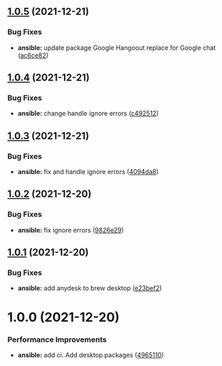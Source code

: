 ## [1.0.5](https://github.com/hackwish/ansible-common-mac-desktop/compare/v1.0.4...v1.0.5) (2021-12-21)


### Bug Fixes

* **ansible:** update package Google Hangoout replace for Google chat ([ac6ce82](https://github.com/hackwish/ansible-common-mac-desktop/commit/ac6ce82b9ca0a440fbd5529fad9d9b393ac0acd0))

## [1.0.4](https://github.com/hackwish/ansible-common-mac-desktop/compare/v1.0.3...v1.0.4) (2021-12-21)


### Bug Fixes

* **ansible:** change handle ignore errors ([c492512](https://github.com/hackwish/ansible-common-mac-desktop/commit/c492512dad271f236ad81b6b3574f0f691b5be98))

## [1.0.3](https://github.com/hackwish/ansible-common-mac-desktop/compare/v1.0.2...v1.0.3) (2021-12-21)


### Bug Fixes

* **ansible:** fix and handle  ignore errors ([4094da8](https://github.com/hackwish/ansible-common-mac-desktop/commit/4094da84a83474155bb868af8bb4568067d49a7b))

## [1.0.2](https://github.com/hackwish/ansible-common-mac-desktop/compare/v1.0.1...v1.0.2) (2021-12-20)


### Bug Fixes

* **ansible:** fix ignore errors ([9826e29](https://github.com/hackwish/ansible-common-mac-desktop/commit/9826e29824fbfc804bbe11fb0c006c70d7c793b4))

## [1.0.1](https://github.com/hackwish/ansible-common-mac-desktop/compare/v1.0.0...v1.0.1) (2021-12-20)


### Bug Fixes

* **ansible:** add anydesk to brew desktop ([e23bef2](https://github.com/hackwish/ansible-common-mac-desktop/commit/e23bef2acfba0b2e7adb7c58e1a543cb78587af4))

# 1.0.0 (2021-12-20)


### Performance Improvements

* **ansible:** add ci. Add desktop packages ([4965110](https://github.com/hackwish/ansible-common-mac-desktop/commit/496511092382d66375c6833559fbe25e6d9b556b))
